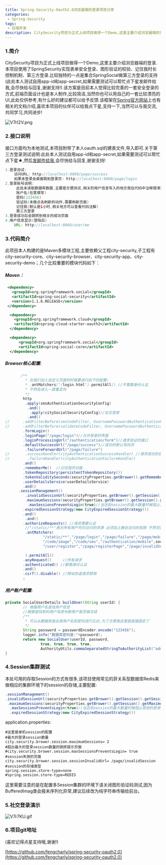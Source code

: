 ```yaml
---
title: Spring-Security-Oauth2.0浏览器端的登录项目分享
categories:
 - Spring-Security
tags:
 - 后端开发
description: CitySecurity项目为正式上线项目做得一个Demo,这里主要介绍浏览器端的登录.本项目使用了SpringSecurity实现表单安全登录、图形验证的校验、记住我时长控制机制、第三方登录.比较独特的一点是集合SpringSocial做第三方登录的支持(此处本人测试自用app-id和app-secret,如果需要测试可以帮忙点下星发邮件给我,会尽快给与回复,谢谢支持!)
---
```


### 1.简介

​	CitySecurity项目为正式上线项目做得一个Demo,这里主要介绍浏览器端的登录.本项目使用了SpringSecurity实现表单安全登录、图形验证的校验、记住我时长控制机制、第三方登录.比较独特的一点是集合SpringSocial做第三方登录的支持(此处本人测试自用app-id和app-secret,如果需要测试可以帮忙点下星发邮件给我,会尽快给与回复,谢谢支持!).该方案是目前本人觉得比较完善的一套安全登录的方式,前端页面设计也是本人制作,比较简洁,当然你也可以用自己的一套比较漂亮的UI,此处仅供参考,有什么好的建议都可以给予反馈.该框架在[Spring官方网站](https://spring.io/projects)上也有相关的文档介绍,喜欢本项目的伙伴可以给我点下星,支持一下,当然可以与我交流,共同学习,共同进步!

![V7rI2V.png](https://s2.ax1x.com/2019/06/17/V7rI2V.png)

### 2.接口说明

​	接口方面均为本地测试,本项目附带了本人oauth.sql的建表文件,导入即可.关于第三方登录测试说明:此处本人测试自用app-id和app-secret,如果需要测试可以帮忙点下星★,然后[发邮件给我](mailto:fengbaichaoZK@163.com),会尽快给与回复,谢谢支持!

```java
1.登录测试:
	访问URL: http://localhost:8060/page/success
	如果未登录会直接跳到登录页: http://localhost:8060/page/login
2.登录账号说明:
     此处未读取数据库数据,主要是方便测试,相关的用户信息写入的地方我在代码中注释很清楚,大家可以查看,使用JPA或者其他方式读取数据库数据来进行比对.
     账户名(任意填写)
     密码(123456)
     验证码(未做点击刷新的动作,需要刷新页面)
     记住我(默认是1小时,相关地方可以查看代码注解)
     第三方登录
3.登录成功后会跳转到相关的成功页面
4.用户信息显示(登陆后)
	URL: http://localhost:8060/user/me
```

### 3.代码简介

​	此项目本人构建的是Maven多模块工程,主要依赖父工程city-security,子工程有city-security-core、city-security-browser、city-security-app、city-security-demo；几个比较重要的模块代码如下：

##### Maven：

```xml
 <dependency>
   <groupId>org.springframework.social</groupId>
   <artifactId>spring-social-security</artifactId>
   <version>1.1.6.RELEASE</version>
 </dependency>

  <dependency>
    <groupId>org.springframework.cloud</groupId>
    <artifactId>spring-cloud-starter-oauth2</artifactId>
  </dependency>

  <dependency>
      <groupId>org.springframework.social</groupId>
      <artifactId>spring-social-core</artifactId>
  </dependency>
```

##### Browser核心配置:

```java
       /**
         * 在我们加入自定义页面的时候要进行如下的配置:
         * .antMatchers("/login.html").permitAll() //不需要身份认证
         * 不然会进入一直重定向
         */
        http
         .apply(smsAuthenticationSecurityConfig)
          .and()
           .apply(citySocialSecurityConfig)//社交登录
          .and()
//      .addFilterBefore(smsCodeFilter, UsernamePasswordAuthenticationFilter.class)
//      .addFilterBefore(validateCodeFilter, UsernamePasswordAuthenticationFilter.class)
        .formLogin()
        .loginPage("/page/login")//允许登录的界面
        .loginProcessingUrl("/authentication/form")//请求验证的接口
        .defaultSuccessUrl("/page/success")//成功的默认导向页
         .failureForwardUrl("/page/failure")
//       .successHandler(cityAuthenticationSuccessHandler) //请求成功的处理类
//        .failureHandler(cityAuthenticationFailureHandler)
        .and()
        .rememberMe()  //记住我的功能
        .tokenRepository(persistentTokenRepository())
        .tokenValiditySeconds(securityProperties.getBrower().getRememberMeSeconds())
        .userDetailsService(userDetailsService)
        .and()
      .sessionManagement()
         .invalidSessionUrl(securityProperties.getBrower().getSession().getSessionInvalidUrl())//session失效的地址
         .maximumSessions(securityProperties.getBrower().getSession().getMaximumSessions()) //设置session的最大数量 按用户名来判断的
          .maxSessionsPreventsLogin(true)//当达到session的最大数量时候阻止其他的登录,即踢下线
        .expiredSessionStrategy(new CityExpiredSessionStrategy())
        .and()
         .and()
        .authorizeRequests() //请求需要认证
         //"/static/**"表示所有用户均可访问的资源 必须加上静态访问的权限 不然页面会显示不全面
         .antMatchers(
                 "/static/**","/page/login","/page/failure","/page/mobilePage",
                 "/code/image","/code/sms","/authentication/mobile",securityProperties.getBrower().getSignUPUrl(),
                 "/user/register","/page/registerPage","/page/invalidSession"

         ).permitAll()
        .anyRequest()     //所有请求
        .authenticated() //都需身份认证
        .and()
        .csrf().disable() //跨站伪造请求禁用
        ;
```

##### 用户账户配置:

```java
private SocialUserDetails buildUser(String userId) {
		// 根据用户名查找用户信息
		//根据查找到的用户信息判断用户是否被冻结
		/**
		 * 可以从数据库查出来用户名和密码进行比对,为了方便我这里就直接固定了
		 */
		String password = passwordEncoder.encode("123456");
		logger.info("数据库密码是:"+password);
		return new SocialUser(userId, password,
				true, true, true, true,
				AuthorityUtils.commaSeparatedStringToAuthorityList("admin"));
}
```

### 4.Session集群测试

​	本处可用的存取Session的方式有很多,该项目使用常见的菲关系型数据库Redis来做相应的集群环境下的session的存储,主要配置:

```java
.sessionManagement()
.invalidSessionUrl(securityProperties.getBrower().getSession().getSessionInvalidUrl())//session失效的地址
 .maximumSessions(securityProperties.getBrower().getSession().getMaximumSessions()) //设置session的最大数量 按用户名来判断的
  .maxSessionsPreventsLogin(true)//当达到session的最大数量时候阻止其他的登录,即踢下线
  .expiredSessionStrategy(new CityExpiredSessionStrategy())
```

application.properties:

```properties
#这里是单机session的配置
#最大的登录session数量
city.security.brower.session.maximumSessions= 2
#超出最大的登录session数量的跳转提示页面
#city.security.brower.session.maxSessionsPreventsLogin= true
#session失效的页面
city.security.brower.session.sessionInvalidUrl= /page/invalidSession  
#session的存储类型
spring.session.store-type=none
#spring.session.store-type=REDIS
```

这里需要注意的是在配置多Session集群的环境下请关闭图形验证码测试,因为BufferedImag类会报未序列化异常,建议后续改为纯字符串传输给前台。

### 5.社交登录演示

![V7r7KU.gif](https://s2.ax1x.com/2019/06/17/V7r7KU.gif)

### 6.项目git地址

(喜欢记得点星支持哦,谢谢!)

[https://github.com/fengcharly/spring-security-oauth2.0](https://github.com/fengcharly/spring-security-oauth2.0)